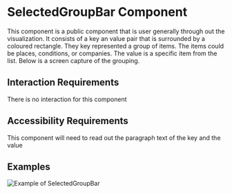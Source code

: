 # SelectedGroupBar Component

This component is a public component that is user generally through out the 
visualization. It consists of a key an value pair that is surrounded by a coloured
rectangle. They key represented a group of items. The items could be places, 
conditions, or companies. The value is a specific item from the list. Below is a
screen capture of the grouping.

## Interaction Requirements

There is no interaction for this component

## Accessibility Requirements

This component will need to read out the paragraph text of the key and the value 

## Examples

![Example of SelectedGroupBar](SelectedGroupBar.PNG)

